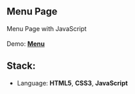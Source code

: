 ## Menu Page

Menu Page with JavaScript<br>
<br>
Demo: **[Menu]()**

## Stack:
* Language: **HTML5**, **CSS3**, **JavaScript**
